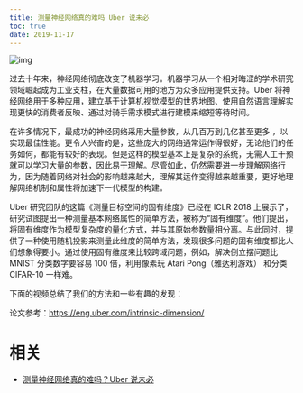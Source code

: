 ```yaml
---
title: 测量神经网络真的难吗 Uber 说未必
toc: true
date: 2019-11-17
---
```

![img](https://mmbiz.qpic.cn/mmbiz_jpg/vJe7ErxcLmjhrYicQzyozGpwSic0yFQwQAn6SzSob8JYn6JoPSVqsIZn9O3oWszneFJr6Xg4ia132J0CLE1YQElSg/640?tp=webp&wxfrom=5&wx_lazy=1&wx_co=1)

过去十年来，神经网络彻底改变了机器学习。机器学习从一个相对晦涩的学术研究领域崛起成为工业支柱，在大量数据可用的地方为众多应用提供支持。Uber 将神经网络用于多种应用，建立基于计算机视觉模型的世界地图、使用自然语言理解实现更快的消费者反映、通过对骑手需求模式进行建模来缩短等待时间。

在许多情况下，最成功的神经网络采用大量参数，从几百万到几亿甚至更多 ，以实现最佳性能。更令人兴奋的是，这些庞大的网络通常运作得很好，无论他们的任务如何，都能有较好的表现。但是这样的模型基本上是复杂的系统，无需人工干预就可以学习大量的参数，因此易于理解。尽管如此，仍然需要进一步理解网络行为，因为随着网络对社会的影响越来越大，理解其运作变得越来越重要，更好地理解网络机制和属性将加速下一代模型的构建。

Uber 研究团队的这篇《测量目标空间的固有维度》已经在 ICLR 2018 上展示了，研究试图提出一种测量基本网络属性的简单方法，被称为“固有维度”。他们提出，将固有维度作为模型复杂度的量化方式，并与其原始参数量相分离。与此同时，提供了一种使用随机投影来测量此维度的简单方法，发现很多问题的固有维度都比人们想象得要小。通过使用固有维度来比较跨域问题，例如，解决倒立摆问题比 MNIST 分类数字要容易 100 倍，利用像素玩 Atari Pong（雅达利游戏） 和分类 CIFAR-10 一样难。

下面的视频总结了我们的方法和一些有趣的发现：



论文参考：https://eng.uber.com/intrinsic-dimension/


# 相关

- [测量神经网络真的难吗？Uber 说未必](https://mp.weixin.qq.com/s?__biz=MjM5ODU3OTIyOA==&mid=2650671247&idx=4&sn=f9df2ee8a988147dac5d9e07142f7c13&chksm=bec235fc89b5bcea58402c06a02625ac163dfa965cc9926514b139f8ceb5219c5e174e38a0d9&mpshare=1&scene=1&srcid=05173DB1EIt01s348npakIqy#rd)

